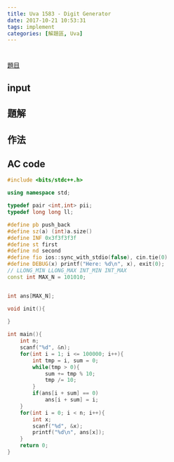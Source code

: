 ```yaml
---
title: Uva 1583 - Digit Generator
date: 2017-10-21 10:53:31
tags: implement
categories: [解題區, Uva]
---
```



#
[題目](https://uva.onlinejudge.org/index.php?option=com_onlinejudge&Itemid=8&category=448&page=show_problem&problem=4458)

## input

## 題解

## 作法

## AC code
```cpp
#include <bits/stdc++.h>

using namespace std;

typedef pair <int,int> pii;
typedef long long ll;

#define pb push_back
#define sz(a) (int)a.size()
#define INF 0x3f3f3f3f
#define st first
#define nd second
#define fio ios::sync_with_stdio(false), cin.tie(0)
#define DEBUG(x) printf("Here: %d\n", x), exit(0);
// LLONG_MIN LLONG_MAX INT_MIN INT_MAX
const int MAX_N = 101010;


int ans[MAX_N];

void init(){
    
}

int main(){
    int n;
    scanf("%d", &n);
    for(int i = 1; i <= 100000; i++){
        int tmp = i, sum = 0;
        while(tmp > 0){
            sum += tmp % 10;
            tmp /= 10;
        }
        if(ans[i + sum] == 0)
            ans[i + sum] = i;
    }
    for(int i = 0; i < n; i++){
        int x;
        scanf("%d", &x);
        printf("%d\n", ans[x]);
    }
    return 0;
}
```
